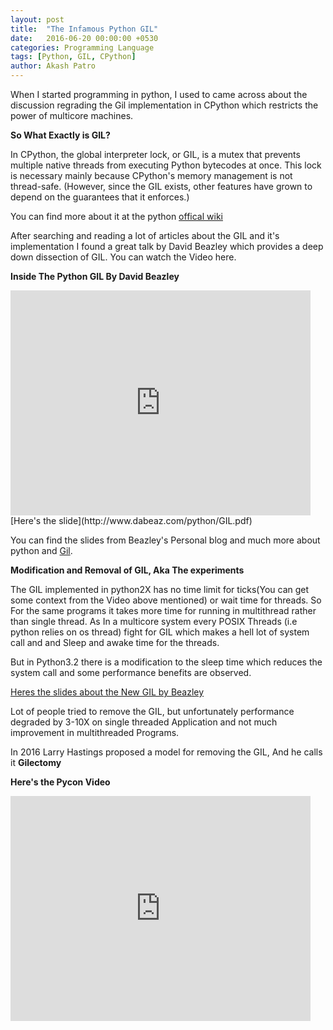 ```yaml
---
layout: post
title:  "The Infamous Python GIL"
date:   2016-06-20 00:00:00 +0530
categories: Programming Language
tags: [Python, GIL, CPython]
author: Akash Patro
---
```


When I started programming in python, I used to came across about the discussion regrading the Gil implementation in CPython which restricts the power of multicore machines. 

**So What Exactly is GIL?**

In CPython, the global interpreter lock, or GIL, is a mutex that prevents multiple native threads from executing Python bytecodes at once. This lock is necessary mainly because CPython's memory management is not thread-safe. (However, since the GIL exists, other features have grown to depend on the guarantees that it enforces.)

You can find more about it at the python [offical wiki](https://wiki.python.org/moin/GlobalInterpreterLock)


After searching and reading a lot of articles about the GIL and it's implementation I found a great talk by David Beazley which provides a deep down dissection of GIL. 
You can watch the Video here.

**Inside The Python GIL By David Beazley**
<br>
<iframe width="480" height="360" src="https://www.youtube.com/embed/ph374fJqFPE" frameborder="0" allowfullscreen></iframe>
<br>
[Here's the slide](http://www.dabeaz.com/python/GIL.pdf)

You can find the slides from Beazley's Personal blog and much more about python and [Gil](http://www.dabeaz.com/GIL/).

**Modification and Removal of GIL, Aka The experiments**

The GIL implemented in python2X has no time limit for ticks(You can get some context from the Video above mentioned) or wait time for threads. So For the same programs it takes more time for running in multithread rather than single thread. As In a multicore system every POSIX Threads (i.e python relies on os thread) fight for GIL which makes a  hell lot of system call and and Sleep and awake time for the threads.

But in Python3.2 there is a modification to the sleep time which reduces the system call and some performance benefits are observed.

[Heres the slides about the New GIL by Beazley](http://www.dabeaz.com/python/NewGIL.pdf)

Lot of people tried to remove the GIL, but unfortunately performance degraded by 3-10X on single threaded Application and not much improvement in multithreaded Programs.

In 2016 Larry Hastings proposed a model for removing the GIL, And he calls it **Gilectomy**

**Here's the Pycon Video**
<br>
<iframe width="480" height="360" src="https://www.youtube.com/embed/P3AyI_u66Bw" frameborder="0" allowfullscreen></iframe>
  
<script>
  (function(i,s,o,g,r,a,m){i['GoogleAnalyticsObject']=r;i[r]=i[r]||function(){
  (i[r].q=i[r].q||[]).push(arguments)},i[r].l=1*new Date();a=s.createElement(o),
  m=s.getElementsByTagName(o)[0];a.async=1;a.src=g;m.parentNode.insertBefore(a,m)
  })(window,document,'script','https://www.google-analytics.com/analytics.js','ga');

  ga('create', 'UA-42894049-2', 'auto');
  ga('send', 'pageview');

</script>
